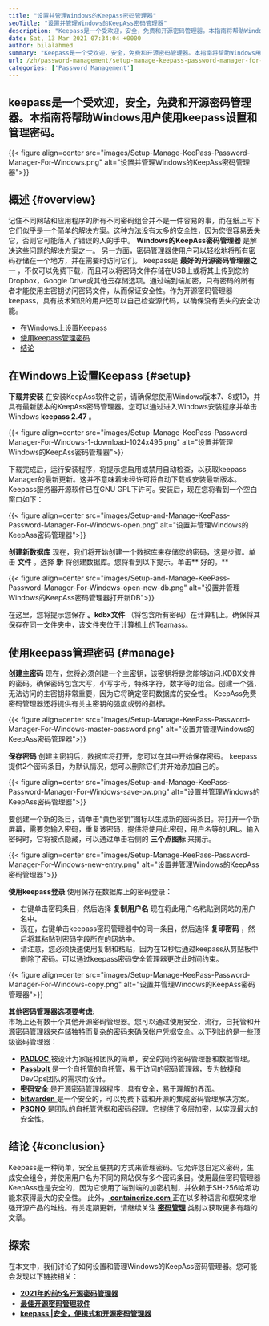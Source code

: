 ```yaml
---
title: "设置并管理Windows的KeepAss密码管理器" 
seoTitle: "设置并管理Windows的KeepAss密码管理器" 
description: "Keepass是一个受欢迎，安全，免费和开源密码管理器。本指南将帮助Windows用户使用keepass设置和管理密码。" 
date: Sat, 13 Mar 2021 07:34:04 +0000
author: bilalahmed
summary: "Keepass是一个受欢迎，安全，免费和开源密码管理器。本指南将帮助Windows用户使用keepass设置和管理密码。" 
url: /zh/password-management/setup-manage-keepass-password-manager-for-windows/
categories: ['Password Management']
---
```


## keepass是一个受欢迎，安全，免费和开源密码管理器。本指南将帮助Windows用户使用keepass设置和管理密码。

{{< figure align=center src="images/Setup-Manage-KeePass-Password-Manager-For-Windows.png" alt="设置并管理Windows的KeepAss密码管理器">}}


## 概述 {#overview}

记住不同网站和应用程序的所有不同密码组合并不是一件容易的事，而在纸上写下它们似乎是一个简单的解决方案。这种方法没有太多的安全性，因为您很容易丢失它，否则它可能落入了错误的人的手中。  **Windows的KeepAss密码管理器**  是解决这些问题的解决方案之一。
另一方面，密码管理器使用户可以轻松地将所有密码存储在一个地方，并在需要时访问它们。 keepass是  **最好的开源密码管理器之一**  ，不仅可以免费下载，而且可以将密码文件存储在USB上或将其上传到您的Dropbox，Google Drive或其他云存储选项。通过端到端加密，只有密码的所有者才能使用主密钥访问密码文件，从而保证安全性。作为开源密码管理器keepass，具有技术知识的用户还可以自己检查源代码，以确保没有丢失的安全功能。
  * [在Windows上设置Keepass][1]
  * [使用keepass管理密码][2]
  * [结论][3]

## 在Windows上设置Keepass {#setup}

 **下载并安装** 
在安装KeepAss软件之前，请确保您使用Windows版本7、8或10，并具有最新版本的KeepAss密码管理器。您可以通过进入Windows安装程序并单击Windows  **keepass 2.47**  。

{{< figure align=center src="images/Setup-Manage-KeePass-Password-Manager-For-Windows-1-download-1024x495.png" alt="设置并管理Windows的KeepAss密码管理器">}}

下载完成后，运行安装程序，将提示您启用或禁用自动检查，以获取keepass Manager的最新更新。这并不意味着未经许可将自动下载或安装最新版本。 Keepass服务器开源软件已在GNU GPL下许可。安装后，现在您将看到一个空白窗口如下：

{{< figure align=center src="images/Setup-and-Manage-KeePass-Password-Manager-For-Windows-open.png" alt="设置并管理Windows的KeepAss密码管理器">}}

 **创建新数据库** 
现在，我们将开始创建一个数据库来存储您的密码，这是步骤。单击  **文件** 。选择  **新** 将创建数据库。您将看到以下提示。单击** 好的。** 

{{< figure align=center src="images/Setup-and-Manage-KeePass-Password-Manager-For-Windows-open-new-db.png" alt="设置并管理Windows的KeepAss密码管理器打开新DB">}}

在这里，您将提示您保存  **。kdbx文件**  （将包含所有密码）在计算机上。确保将其保存在同一文件夹中，该文件夹位于计算机上的Teamass。

## 使用keepass管理密码 {#manage}

 **创建主密码** 
现在，您将必须创建一个主密钥，该密钥将是您能够访问.KDBX文件的密码。确保密码包含大写，小写字母，特殊字符，数字等的组合。创建一个强，无法访问的主密钥非常重要，因为它将确定密码数据库的安全性。 KeepAss免费密码管理器还将提供有关主密钥的强度或弱的指标。

{{< figure align=center src="images/Setup-Manage-KeePass-Password-Manager-For-Windows-master-password.png" alt="设置并管理Windows的KeepAss密码管理器">}}

 **保存密码** 
创建主密钥后，数据库将打开，您可以在其中开始保存密码。 keepass提供2个密码条目，为默认情况，您可以删除它们并开始添加自己的。

{{< figure align=center src="images/Setup-and-Manage-KeePass-Password-Manager-For-Windows-save-pw.png" alt="设置并管理Windows的KeepAss密码管理器">}}

要创建一个新的条目，请单击“黄色密钥”图标以生成新的密码条目。将打开一个新屏幕，需要您输入密码，重复该密码，提供将使用此密码，用户名等的URL。输入密码时，它将被点隐藏，可以通过单击右侧的  **三个点图标**  来揭示。

{{< figure align=center src="images/Setup-Manage-KeePass-Password-Manager-For-Windows-new-entry.png" alt="设置并管理Windows的KeepAss密码管理器">}}

 **使用keepass登录** 
使用保存在数据库上的密码登录：
* 右键单击密码条目，然后选择  **复制用户名**  现在将此用户名粘贴到网站的用户名中。
* 现在，右键单击keepass密码管理器中的同一条目，然后选择  **复印密码**  ，然后将其粘贴到密码字段所在的网站中。
* 请注意，您必须快速使用复制和粘贴，因为在12秒后通过keepass从剪贴板中删除了密码。可以通过keepass密码安全管理器更改此时间约束。

{{< figure align=center src="images/Setup-Manage-KeePass-Password-Manager-For-Windows-copy.png" alt="设置并管理Windows的KeepAss密码管理器">}}

 **其他密码管理器选项要考虑:**  
市场上还有数十个其他开源密码管理器。您可以通过使用安全，流行，自托管和开源密码管理器来存储独特而复杂的密码来确保帐户凭据安全。以下列出的是一些顶级密码管理器：
* [  **PADLOC**  ][4]被设计为家庭和团队的简单，安全的简约密码管理器和数据管理。
* [  **Passbolt**  ][5]是一个自托管的自托管，易于访问的密码管理器，专为敏捷和DevOps团队的需求而设计。
* [  **密码安全**  ][6]是开源密码管理器程序，具有安全，易于理解的界面。
* [  **bitwarden**  ][7]是一个安全的，可以免费下载和开源的集成密码管理解决方案。
* [  **PSONO**  ][8]是团队的自托管凭据和密码经理。它提供了多层加密，以实现最大的安全性。

## 结论 {#conclusion}

Keepass是一种简单，安全且便携的方式来管理密码。它允许您自定义密码，生成安全组合，并使用用户名为不同的网站保存多个密码条目。使用最佳密码管理器KeepAss也是安全的，因为它使用了端到端的加密机制，并依赖于SH-256哈希功能来获得最大的安全性。
此外，[  **containerize.com** ][9]正在以多种语言和框架来增强开源产品的堆栈。有关定期更新，请继续关注 **[密码管理][10]**  类别以获取更多有趣的文章。

## 探索
在本文中，我们讨论了如何设置和管理Windows的KeepAss密码管理器。您可能会发现以下链接相关：
*  **[2021年的前5名开源密码管理器][11]**  
*  **[最佳开源密码管理软件][12]**  
*  **[keepass |安全，便携式和开源密码管理器][13]**  



 [1]: https://blog.containerize.com/wp-admin/post.php?post=3863&action=edit#setup
 [2]: https://blog.containerize.com/wp-admin/post.php?post=3863&action=edit#manage
 [3]: https://blog.containerize.com/wp-admin/post.php?post=3863&action=edit#conclusion
 [4]: https://padloc.app/
 [5]: https://products.containerize.com/password-management/passbolt/
 [6]: https://products.containerize.com/password-management/password-safe/
 [7]: https://products.containerize.com/password-management/bitwarden/
 [8]: https://products.containerize.com/password-management/psono/
 [9]: https://www.containerize.com/
 [10]: https://blog.containerize.com/category/password-management/
 [11]: https://blog.containerize.com/password-management/top-5-open-source-password-managers-in-2021/
 [12]: https://products.containerize.com/password-management/
 [13]: https://products.containerize.com/password-management/keepass
